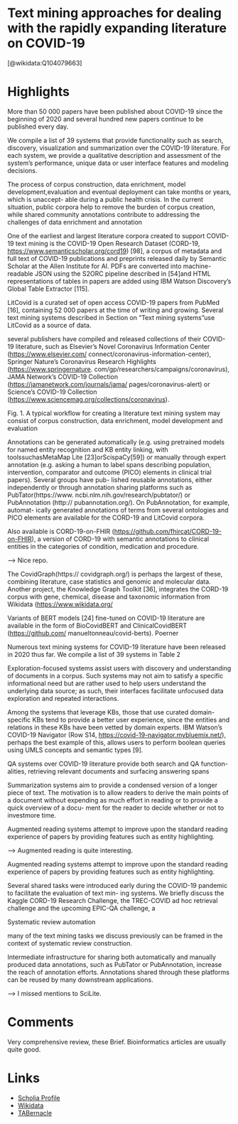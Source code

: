 
Text mining approaches for dealing with the rapidly expanding literature on COVID-19
====================================================================================
  
  [@wikidata:Q104079663]  

# Highlights

More than 50 000 papers have been published about COVID-19 since the beginning of 2020 and several hundred new papers continue to be published every day.

We compile a list of 39 systems that provide functionality such as search, discovery, visualization and summarization over the COVID-19 literature. For each system, we provide a qualitative description and assessment of the system’s performance, unique data or user interface features and modeling decisions.

The process of corpus construction, data enrichment, model development,evaluation and eventual deployment can take months or years, which is unaccept- able during a public health crisis. In the current situation, public corpora help to remove the burden of corpus creation, while shared community annotations contribute to addressing the challenges of data enrichment and annotation

One of the earliest and largest literature corpora created to support COVID-19 text mining is the COVID-19 Open Research Dataset (CORD-19, https://www.semanticscholar.org/cord19) [98], a corpus of metadata and full text of COVID-19 publications and preprints released daily by Semantic Scholar at the Allen Institute for AI. PDFs are converted into machine- readable JSON using the S2ORC pipeline described in [54]and HTML representations of tables in papers are added using IBM Watson Discovery’s Global Table Extractor [115].

LitCovid is a curated set of open access COVID-19 papers
from PubMed [16], containing 52 000 papers at the time of writing and growing. Several text mining systems described in Section on “Text mining systems”use LitCovid as a source of data.

several publishers have compiled and released collections of their COVID-19 literature, such as Elsevier’s Novel Coronavirus Information Center (https://www.elsevier.com/ connect/coronavirus-information-center), Springer Nature’s Coronavirus Research Highlights (https://www.springernature. com/gp/researchers/campaigns/coronavirus), JAMA Network’s COVID-19 Collection (https://jamanetwork.com/journals/jama/ pages/coronavirus-alert) or Science’s COVID-19 Collection (https://www.sciencemag.org/collections/coronavirus).

Fig. 1. A typical workflow for creating a literature text mining system may consist of corpus construction, data enrichment, model development and evaluation

Annotations can be generated automatically (e.g. using pretrained models for named entity recognition and KB entity linking, with toolssuchasMetaMap Lite [23]orScispaCy[59]) or manually through expert annotation (e.g. asking a human to label spans describing population, intervention, comparator and outcome (PICO) elements in clinical trial papers). Several groups have pub- lished reusable annotations, either independently or through annotation sharing platforms such as PubTator(https://www. ncbi.nlm.nih.gov/research/pubtator/) or PubAnnotation (http:// pubannotation.org/). On PubAnnotation, for example, automat- ically generated annotations of terms from several ontologies and PICO elements are available for the CORD-19 and LitCovid corpora.

Also available is CORD-19-on-FHIR (https://github.com/fhircat/CORD-19-on-FHIR), a version of CORD-19 with semantic annotations to clinical entities in the categories of condition, medication and procedure.

--> Nice repo.

The CovidGraph(https:// covidgraph.org/) is perhaps the largest of these, combining literature, case statistics and genomic and molecular data. Another project, the Knowledge Graph Toolkit [36], integrates the CORD-19 corpus with gene, chemical, disease and taxonomic information from Wikidata (https://www.wikidata.org/

Variants of BERT models [24] fine-tuned on COVID-19 literature are available in the form of BioCovidBERT and ClinicalCovidBERT (https://github.com/ manueltonneau/covid-berts). Poerner

Numerous text mining systems for COVID-19 literature have been released in 2020 thus far. We compile a list of 39 systems in Table 2

Exploration-focused systems assist users with discovery and understanding of documents in a corpus. Such systems may not aim to satisfy a specific informational need but are rather used to help users understand the underlying data source; as such, their interfaces facilitate unfocused data exploration and repeated interactions.

Among the systems that leverage KBs, those that use curated domain-specific KBs tend to provide a better user experience, since the entities and relations in these KBs have been vetted by domain experts. IBM Watson’s COVID-19 Navigator (Row S14, https://covid-19-navigator.mybluemix.net/), perhaps the best example of this, allows users to perform boolean queries using UMLS concepts and semantic types [9].

QA systems over COVID-19 literature provide both search and QA function- alities, retrieving relevant documents and surfacing answering spans

Summarization systems aim to provide a condensed version of a longer piece of text. The motivation is to allow readers to derive the main points of a document without expending as much effort in reading or to provide a quick overview of a docu- ment for the reader to decide whether or not to investmore time.
 
Augmented reading systems attempt to improve upon the standard reading experience of papers by providing features such as entity highlighting.

--> Augmented reading is quite interesting.

Augmented reading systems attempt to improve upon the standard reading experience of papers by providing features such as entity highlighting.

Several shared tasks were introduced early during the COVID-19 pandemic to facilitate the evaluation of text min- ing systems. We briefly discuss the Kaggle CORD-19 Research Challenge, the TREC-COVID ad hoc retrieval challenge and the upcoming EPIC-QA challenge, a

Systematic review automation

many of the text mining tasks we discuss previously can be framed in the context of systematic review construction.

Intermediate infrastructure for sharing both automatically and manually produced data annotations, such as PubTator or PubAnnotation, increase the reach of annotation efforts. Annotations shared through these platforms can be reused by many downstream applications.

--> I missed mentions to SciLite.

# Comments
Very comprehensive review, these Brief. Bioinformatics articles are usually quite good.

# Links
  
 * [Scholia Profile](https://scholia.toolforge.org/work/Q104079663)  
 * [Wikidata](https://www.wikidata.org/wiki/Q104079663)  
 * [TABernacle](https://tabernacle.toolforge.org/?#/tab/manual/Q104079663/P921%3BP4510)  
